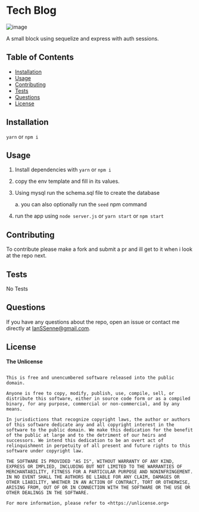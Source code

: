 # Tech Blog

![image](https://user-images.githubusercontent.com/48780301/218080226-a0a0ef1d-ba5c-4b28-951e-519c3ff0bf73.png)

A small block using sequelize and express with auth sessions.

## Table of Contents

- [Installation](#installation)
- [Usage](#usage)
- [Contributing](#contributing)
- [Tests](#tests)
- [Questions](#questions)
- [License](#license)

## Installation

`yarn` or `npm i`

## Usage

1. Install dependencies with `yarn` or `npm i`

2. copy the env template and fill in its values.

3. Using mysql run the schema.sql file to create the database

   a. you can also optionally run the `seed` npm command

4. run the app using `node server.js` or `yarn start` or `npm start`

## Contributing

To contribute please make a fork and submit a pr and ill get to it when i look at the repo next.

## Tests

No Tests

## Questions

If you have any questions about the repo, open an issue or contact me directly at [IanSSenne@gmail.com](mailto:IanSSenne@gmail.com).

## License

**The Unlicense**

```

This is free and unencumbered software released into the public domain.

Anyone is free to copy, modify, publish, use, compile, sell, or
distribute this software, either in source code form or as a compiled
binary, for any purpose, commercial or non-commercial, and by any
means.

In jurisdictions that recognize copyright laws, the author or authors
of this software dedicate any and all copyright interest in the
software to the public domain. We make this dedication for the benefit
of the public at large and to the detriment of our heirs and
successors. We intend this dedication to be an overt act of
relinquishment in perpetuity of all present and future rights to this
software under copyright law.

THE SOFTWARE IS PROVIDED "AS IS", WITHOUT WARRANTY OF ANY KIND,
EXPRESS OR IMPLIED, INCLUDING BUT NOT LIMITED TO THE WARRANTIES OF
MERCHANTABILITY, FITNESS FOR A PARTICULAR PURPOSE AND NONINFRINGEMENT.
IN NO EVENT SHALL THE AUTHORS BE LIABLE FOR ANY CLAIM, DAMAGES OR
OTHER LIABILITY, WHETHER IN AN ACTION OF CONTRACT, TORT OR OTHERWISE,
ARISING FROM, OUT OF OR IN CONNECTION WITH THE SOFTWARE OR THE USE OR
OTHER DEALINGS IN THE SOFTWARE.

For more information, please refer to <https://unlicense.org>


```
